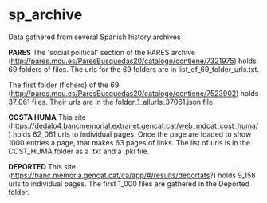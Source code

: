 # sp_archive
Data gathered from several Spanish history archives

**PARES**
The 'social political' section of the PARES archive (http://pares.mcu.es/ParesBusquedas20/catalogo/contiene/7321975) holds 69 folders of files. The urls for the 69 folders are in list_of_69_folder_urls.txt.

The first folder (fichero) of the 69 (http://pares.mcu.es/ParesBusquedas20/catalogo/contiene/7523902) holds 37_061 files. Their urls are in the folder_1_allurls_37061.json file.


**COSTA HUMA**
This site (https://dedalo4.bancmemorial.extranet.gencat.cat/web_mdcat_cost_huma/) holds 62_061 urls to individual pages. Once the page are loaded to show 1000 entries a page, that makes 63 pages of links. The list of urls is in the COST_HUMA folder as a .txt and a .pkl file.

**DEPORTED**
This site (https://banc.memoria.gencat.cat/ca/app/#/results/deportats?) holds 9_158 urls to individual pages. The first 1_000 files are gathered in the Deported folder.
